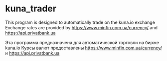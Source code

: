 # kuna_trader
This program is designed to automatically trade on the kuna.io exchange
Exchange rates are provided by https://www.minfin.com.ua/currency/ and https://api.privatbank.ua

Эта программа предназначена для автоматической торговли на бирже kuna.io
Курсы валют предоставлены https://www.minfin.com.ua/currency/ и https://api.privatbank.ua
